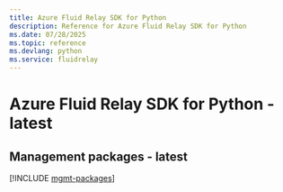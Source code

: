 ```yaml
---
title: Azure Fluid Relay SDK for Python
description: Reference for Azure Fluid Relay SDK for Python
ms.date: 07/28/2025
ms.topic: reference
ms.devlang: python
ms.service: fluidrelay
---
```

# Azure Fluid Relay SDK for Python - latest

## Management packages - latest
[!INCLUDE [mgmt-packages](fluid-relay-mgmt-index.md)]